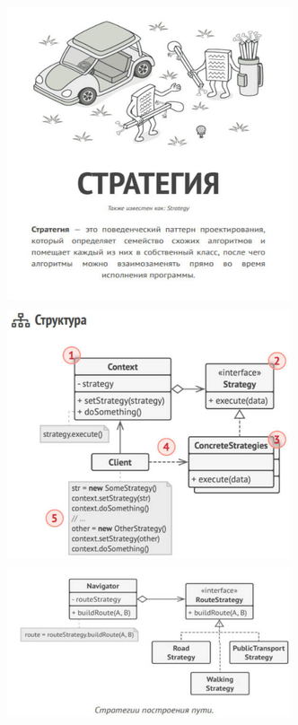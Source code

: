 ![strategy.jpg](strategy.jpg)

![strategy-structure.jpg](strategy-structure.jpg)

![strategy-example.jpg](strategy-example.jpg)